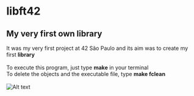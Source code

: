 # libft42
## My very first own library<br>
It was my very first project at 42 São Paulo and its aim was to create my first **library**<br>
<br>
To execute this program, just type **make** in your terminal<br>
To delete the objects and the executable file, type **make fclean**<br>
<br>
![Alt text](https://www.2braces.com/images/c-library-functions.svg?raw=true "")
